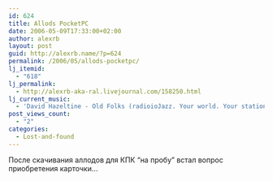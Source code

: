 ```yaml
---
id: 624
title: Allods PocketPC
date: 2006-05-09T17:33:00+02:00
author: alexrb
layout: post
guid: http://alexrb.name/?p=624
permalink: /2006/05/allods-pocketpc/
lj_itemid:
  - "618"
lj_permalink:
  - http://alexrb-aka-ral.livejournal.com/158250.html
lj_current_music:
  - 'David Hazeltine - Old Folks (radioioJazz. Your world. Your station. No boundaries. ©2006 ioWorldMedi'
post_views_count:
  - "2"
categories:
  - Lost-and-found
---
```

После скачивания аллодов для КПК &#8220;на пробу&#8221; встал вопрос приобретения карточки&#8230;